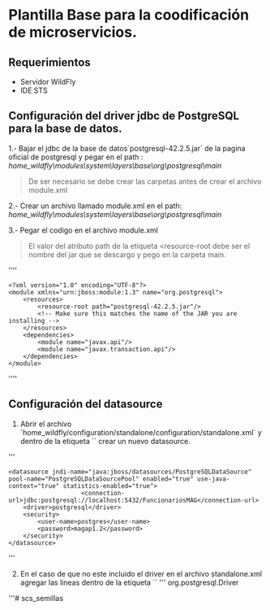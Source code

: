 # Plantilla Base para la coodificación de microservicios.

## Requerimientos
* Servidor WildFly
* IDE STS

## Configuración del driver jdbc de PostgreSQL para la base de datos.


1.- Bajar el jdbc de la base de datos´postgresql-42.2.5.jar´ de la pagina oficial de postgresql y pegar en el path : *home_wildfly\modules\system\layers\base\org\postgresql\main*
> De ser necesario se debe crear las carpetas antes de crear el archivo module.xml

2.- Crear un archivo llamado module.xml en el path: *home_wildfly\modules\system\layers\base\org\postgresql\main*


3.- Pegar el codigo en el archivo module.xml
> El valor del atributo path de la etiqueta <resource-root debe ser el nombre del jar que se descargo y pego en la carpeta main.

''''

	<?xml version="1.0" encoding="UTF-8"?>
	<module xmlns="urn:jboss:module:1.3" name="org.postgresql">
	    <resources>
	        <resource-root path="postgresql-42.2.5.jar"/>
	        <!-- Make sure this matches the name of the JAR you are installing -->
	    </resources>
	    <dependencies>
	        <module name="javax.api"/>
	        <module name="javax.transaction.api"/>
	    </dependencies>
	</module>
''''

## Configuración del datasource


1. Abrir el archivo ´home_wildfly/configuration/standalone/configuration/standalone.xml´ y dentro de la etiqueta ´<datasources>´ crear un nuevo datasource.

'''

	<datasource jndi-name="java:jboss/datasources/PostgreSQLDataSource" pool-name="PostgreSQLDataSourcePool" enabled="true" use-java-context="true" statistics-enabled="true">
	                    <connection-url>jdbc:postgresql://localhost:5432/FuncionariosMAG</connection-url>
	    <driver>postgresql</driver>
	    <security>
	        <user-name>postgres</user-name>
	        <password>magap1.2</password>
	    </security>
	</datasource>
'''

2. En el caso de que no este incluido el driver en el archivo standalone.xml agregar las lineas dentro de la etiqueta ´<drivers>´
'''
<driver name="postgresql" module="org.postgresql">                    	<driver-class>org.postgresql.Driver</driver-class>
</driver>
'''# scs_semillas
